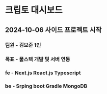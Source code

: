 # 크립토 대시보드

## 2024-10-06 사이드 프로젝트 시작

### 팀원 - 김보준 1인

### 목표 - 풀스택 개발 및 서버 연동

### fe - Next.js React.js Typescript

### be - Srping boot Gradle MongoDB
